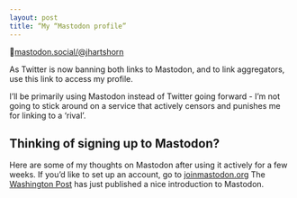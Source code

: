 ```yaml
---
layout: post
title: “My “Mastodon profile”
---
```

🐘[mastodon.social/@jhartshorn][1]

As Twitter is now banning both links to Mastodon, and to link aggregators, use this link to access my profile.

I’ll be primarily using Mastodon instead of Twitter going forward - I’m not going to stick around on a service that actively censors and punishes me for linking to a ‘rival’.

## Thinking of signing up to Mastodon?

Here are some of my thoughts on Mastodon after using it actively for a few weeks.
If you’d like to set up an account, go to [joinmastodon.org][2]
The [Washington Post][3] has just published a nice introduction to Mastodon.

[1]:	https://mastodon.social/@jhartshorn
[2]:	https://joinmastodon.org/
[3]:	https://www.washingtonpost.com/technology/2022/12/17/how-to-join-mastodon/